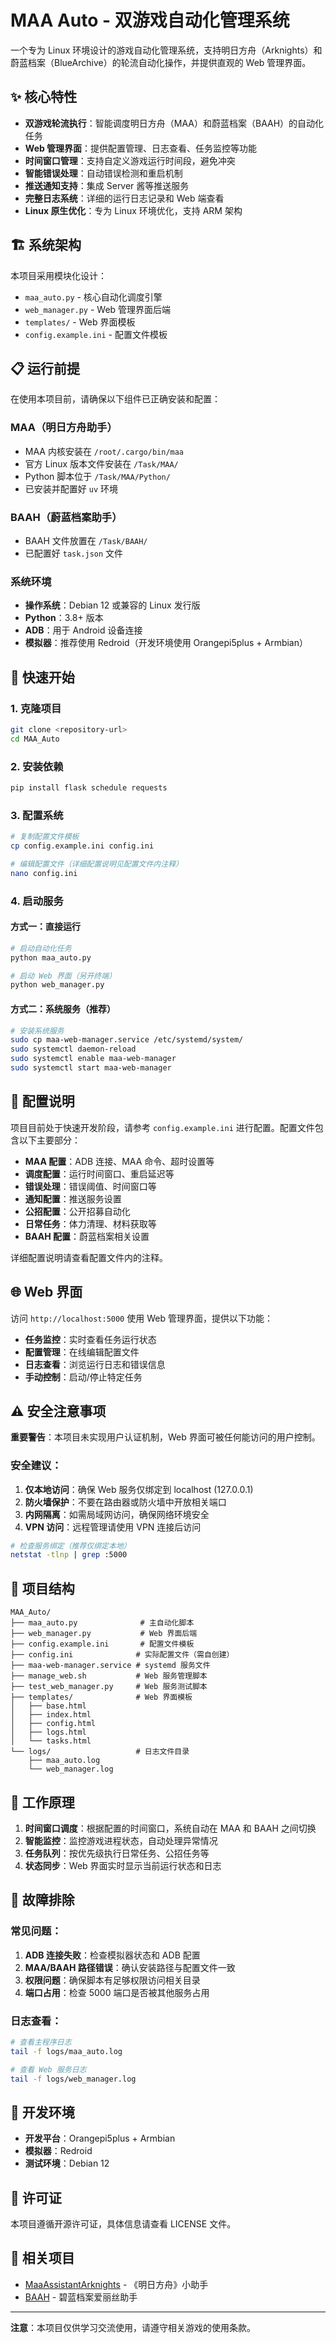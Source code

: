 # MAA Auto - 双游戏自动化管理系统

一个专为 Linux 环境设计的游戏自动化管理系统，支持明日方舟（Arknights）和蔚蓝档案（BlueArchive）的轮流自动化操作，并提供直观的 Web 管理界面。

## ✨ 核心特性

- **双游戏轮流执行**：智能调度明日方舟（MAA）和蔚蓝档案（BAAH）的自动化任务
- **Web 管理界面**：提供配置管理、日志查看、任务监控等功能
- **时间窗口管理**：支持自定义游戏运行时间段，避免冲突
- **智能错误处理**：自动错误检测和重启机制
- **推送通知支持**：集成 Server 酱等推送服务
- **完整日志系统**：详细的运行日志记录和 Web 端查看
- **Linux 原生优化**：专为 Linux 环境优化，支持 ARM 架构

## 🏗️ 系统架构

本项目采用模块化设计：
- `maa_auto.py` - 核心自动化调度引擎
- `web_manager.py` - Web 管理界面后端
- `templates/` - Web 界面模板
- `config.example.ini` - 配置文件模板

## 📋 运行前提

在使用本项目前，请确保以下组件已正确安装和配置：

### MAA（明日方舟助手）
- MAA 内核安装在 `/root/.cargo/bin/maa`
- 官方 Linux 版本文件安装在 `/Task/MAA/`
- Python 脚本位于 `/Task/MAA/Python/`
- 已安装并配置好 `uv` 环境

### BAAH（蔚蓝档案助手）
- BAAH 文件放置在 `/Task/BAAH/`
- 已配置好 `task.json` 文件

### 系统环境
- **操作系统**：Debian 12 或兼容的 Linux 发行版
- **Python**：3.8+ 版本
- **ADB**：用于 Android 设备连接
- **模拟器**：推荐使用 Redroid（开发环境使用 Orangepi5plus + Armbian）

## 🚀 快速开始

### 1. 克隆项目
```bash
git clone <repository-url>
cd MAA_Auto
```

### 2. 安装依赖
```bash
pip install flask schedule requests
```

### 3. 配置系统
```bash
# 复制配置文件模板
cp config.example.ini config.ini

# 编辑配置文件（详细配置说明见配置文件内注释）
nano config.ini
```

### 4. 启动服务

#### 方式一：直接运行
```bash
# 启动自动化任务
python maa_auto.py

# 启动 Web 界面（另开终端）
python web_manager.py
```

#### 方式二：系统服务（推荐）
```bash
# 安装系统服务
sudo cp maa-web-manager.service /etc/systemd/system/
sudo systemctl daemon-reload
sudo systemctl enable maa-web-manager
sudo systemctl start maa-web-manager
```

## 🔧 配置说明

项目目前处于快速开发阶段，请参考 `config.example.ini` 进行配置。配置文件包含以下主要部分：

- **MAA 配置**：ADB 连接、MAA 命令、超时设置等
- **调度配置**：运行时间窗口、重启延迟等
- **错误处理**：错误阈值、时间窗口等
- **通知配置**：推送服务设置
- **公招配置**：公开招募自动化
- **日常任务**：体力清理、材料获取等
- **BAAH 配置**：蔚蓝档案相关设置

详细配置说明请查看配置文件内的注释。

## 🌐 Web 界面

访问 `http://localhost:5000` 使用 Web 管理界面，提供以下功能：

- **任务监控**：实时查看任务运行状态
- **配置管理**：在线编辑配置文件
- **日志查看**：浏览运行日志和错误信息
- **手动控制**：启动/停止特定任务

## ⚠️ 安全注意事项

**重要警告**：本项目未实现用户认证机制，Web 界面可被任何能访问的用户控制。

### 安全建议：
1. **仅本地访问**：确保 Web 服务仅绑定到 localhost (127.0.0.1)
2. **防火墙保护**：不要在路由器或防火墙中开放相关端口
3. **内网隔离**：如需局域网访问，确保网络环境安全
4. **VPN 访问**：远程管理请使用 VPN 连接后访问

```bash
# 检查服务绑定（推荐仅绑定本地）
netstat -tlnp | grep :5000
```

## 📁 项目结构

```
MAA_Auto/
├── maa_auto.py              # 主自动化脚本
├── web_manager.py           # Web 界面后端
├── config.example.ini       # 配置文件模板
├── config.ini              # 实际配置文件（需自创建）
├── maa-web-manager.service # systemd 服务文件
├── manage_web.sh           # Web 服务管理脚本
├── test_web_manager.py     # Web 服务测试脚本
├── templates/              # Web 界面模板
│   ├── base.html
│   ├── index.html
│   ├── config.html
│   ├── logs.html
│   └── tasks.html
└── logs/                   # 日志文件目录
    ├── maa_auto.log
    └── web_manager.log
```

## 🔄 工作原理

1. **时间窗口调度**：根据配置的时间窗口，系统自动在 MAA 和 BAAH 之间切换
2. **智能监控**：监控游戏进程状态，自动处理异常情况
3. **任务队列**：按优先级执行日常任务、公招任务等
4. **状态同步**：Web 界面实时显示当前运行状态和日志

## 🐛 故障排除

### 常见问题：
1. **ADB 连接失败**：检查模拟器状态和 ADB 配置
2. **MAA/BAAH 路径错误**：确认安装路径与配置文件一致
3. **权限问题**：确保脚本有足够权限访问相关目录
4. **端口占用**：检查 5000 端口是否被其他服务占用

### 日志查看：
```bash
# 查看主程序日志
tail -f logs/maa_auto.log

# 查看 Web 服务日志
tail -f logs/web_manager.log
```

## 🤝 开发环境

- **开发平台**：Orangepi5plus + Armbian
- **模拟器**：Redroid
- **测试环境**：Debian 12

## 📝 许可证

本项目遵循开源许可证，具体信息请查看 LICENSE 文件。

## 🔗 相关项目

- [MaaAssistantArknights](https://github.com/MaaAssistantArknights/MaaAssistantArknights) - 《明日方舟》小助手
- [BAAH](https://github.com/BlueArchiveArisHelper/BAAH) - 碧蓝档案爱丽丝助手

---

**注意**：本项目仅供学习交流使用，请遵守相关游戏的使用条款。
